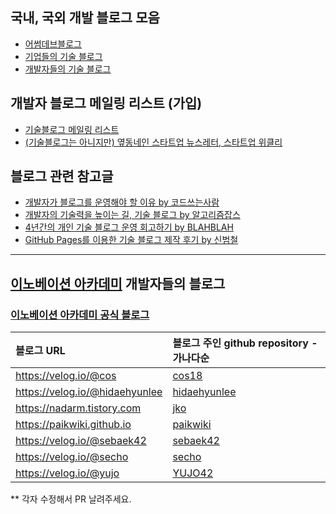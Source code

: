 ## 국내, 국외 개발 블로그 모음

* [어썸데브블로그](https://github.com/sarojaba/awesome-devblog)
* [기업들의 기술 블로그](tech_blogs.md)
* [개발자들의 기술 블로그](personal_blogs.md)

## 개발자 블로그 메일링 리스트 (가입)

* [기술블로그 메일링 리스트](http://kyungyeon.me/subscribe)
* [(기술블로그는 아니지만) 옆동네인 스타트업 뉴스레터, 스타트업 위클리](http://glance.media/subscription/subscribe)

## 블로그 관련 참고글

* [개발자가 블로그를 운영해야 할 이유 by 코드쓰는사람](https://taegon.kim/archives/7107)
* [개발자의 기술력을 높이는 길, 기술 블로그 by 알고리즘잡스](https://brunch.co.kr/@thswlsgh/6)
* [4년간의 개인 기술 블로그 운영 회고하기 by BLAHBLAH](https://www.holaxprogramming.com/2016/11/17/blahblah-writing-as-programmer/)
* [GitHub Pages를 이용한 기술 블로그 제작 후기 by 신범철](https://medium.com/deliverytechkorea/github-pages를-이용한-기술-블로그-제작-후기-77ce4b5e5564)

----------

## [이노베이션 아카데미](https://innovationacademy.kr) 개발자들의 블로그

### [이노베이션 아카데미 공식 블로그](https://42place.wordpress.com/)

| 블로그 URL               | 블로그 주인 github repository - 가나다순      |
| :---------------------| :------------------------------------------|
| https://velog.io/@cos | [cos18](https://github.com/cos18)  |
| https://velog.io/@hidaehyunlee | [hidaehyunlee](https://github.com/hidaehyunlee) |
| https://nadarm.tistory.com | [jko](https://github.com/nadarm)  |
| https://paikwiki.github.io            | [paikwiki](https://github.com/paikwiki)    |
| https://velog.io/@sebaek42 | [sebaek42](https://github.com/sebaek42) |
| https://velog.io/@secho | [secho](https://github.com/seongsangCHO) |
| https://velog.io/@yujo | [YUJO42](https://github.com/YUJO42)  |

** 각자 수정해서 PR 날려주세요.
